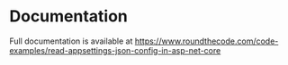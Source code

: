 # Documentation

Full documentation is available at https://www.roundthecode.com/code-examples/read-appsettings-json-config-in-asp-net-core
